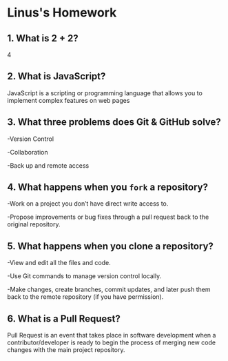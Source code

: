 # Linus's Homework

## 1. What is 2 + 2?

4

## 2. What is JavaScript?

JavaScript is a scripting or programming language that allows you to implement complex features on web pages 

## 3. What three problems does Git & GitHub solve?

-Version Control

-Collaboration

-Back up and remote access



## 4. What happens when you `fork` a repository?

-Work on a project you don’t have direct write access to.

-Propose improvements or bug fixes through a pull request back to the original repository.


## 5. What happens when you clone a repository?

-View and edit all the files and code.

-Use Git commands to manage version control locally.

-Make changes, create branches, commit updates, and later push them back to the remote repository (if you have permission).

## 6. What is a Pull Request?

 Pull Request is an event that takes place in software development when a contributor/developer is ready to begin the process of merging new code changes with the main project repository.

